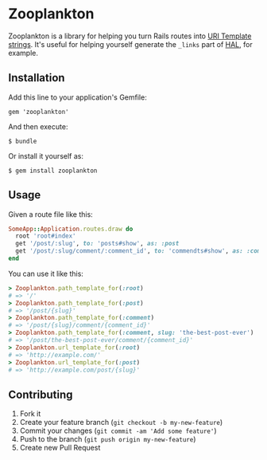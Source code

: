 # Zooplankton

Zooplankton is a library for helping you turn Rails routes into
[URI Template strings](http://tools.ietf.org/html/rfc6570). It's useful for
helping yourself generate the `_links` part of
[HAL](http://stateless.co/hal_specification.html), for example.

## Installation

Add this line to your application's Gemfile:

    gem 'zooplankton'

And then execute:

    $ bundle

Or install it yourself as:

    $ gem install zooplankton

## Usage

Given a route file like this:

```ruby
SomeApp::Application.routes.draw do
  root 'root#index'
  get '/post/:slug', to: 'posts#show', as: :post
  get '/post/:slug/comment/:comment_id', to: 'commendts#show', as: :comment
end
```

You can use it like this:

```ruby
> Zooplankton.path_template_for(:root)
# => '/'
> Zooplankton.path_template_for(:post)
# => '/post/{slug}'
> Zooplankton.path_template_for(:comment)
# => '/post/{slug}/comment/{comment_id}'
> Zooplankton.path_template_for(:comment, slug: 'the-best-post-ever')
# => '/post/the-best-post-ever/comment/{comment_id}'
> Zooplankton.url_template_for(:root)
# => 'http://example.com/'
> Zooplankton.url_template_for(:post)
# => 'http://example.com/post/{slug}'
```

## Contributing

1. Fork it
2. Create your feature branch (`git checkout -b my-new-feature`)
3. Commit your changes (`git commit -am 'Add some feature'`)
4. Push to the branch (`git push origin my-new-feature`)
5. Create new Pull Request
